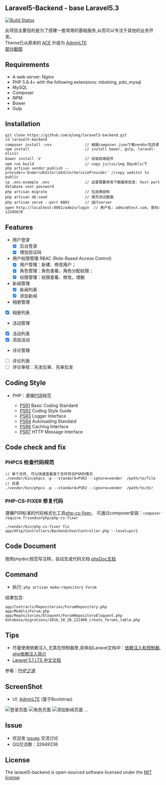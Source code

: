 ## Laravel5-Backend - base Laravel5.3

[![Build Status](https://travis-ci.org/qloog/laravel5-backend.svg?branch=master)](https://travis-ci.org/qloog/laravel5-backend)

此项目主要目的是为了搭建一套常用的基础服务,从而可以专注于其他的业务开发。  
Theme已从原来的 [ACE](http://responsiweb.com/themes/preview/ace/1.3.3/) 升级为 [AdminLTE](https://almsaeedstudio.com/themes/AdminLTE/index2.html)  
[部分截图](#ScreenShot)

## Requirements

 - A web server: Nginx
 - PHP 5.6.4+ with the following extensions: mbstring, pdo_mysql
 - MySQL
 - Composer
 - NPM
 - Bower
 - Gulp

## Installation

```shell
git clone https://github.com/qloog/laravel5-backend.git
cd laravel5-backend
composer install -vvv               // 根据composer.json下载vendor包目录
npm install                         // install bower, gulp, laravel-elixir
bower install -V                    // 安装前端组件
npm run build                       // copy js/css/img 到public下
php artisan vendor:publish --provider='Ender\UEditor\UEditorServiceProvider' //copy ueditor to public
cp .env.example .env                // 这里需要修改下数据库信息: host port database user password
php artisan migrate                 // 生成表结构
php artisan db:seed                 // 填充测试数据
php artisan serve --port 8001       // 运行server
open http://localhost:8001/admin/login  // 用户名: admin@test.com, 密码: 12345678
```

## Features

 - 用户登录
    * [x] 后台登录
    * [x] 增加验证码

 - 用户权限管理 RBAC (Role-Based Access Control)
   * [x] 用户管理：新建、修改用户；
   * [x] 角色管理：角色查看，角色分配权限；
   * [x] 权限管理：权限查看、修改，增删

 - 新闻管理
   * [x] 新闻列表
   * [x] 添加新闻

 - 相册管理
  * [x] 相册列表

 - 活动管理
  * [x] 活动列表
  * [x] 添加活动

 - 评论管理
  * [ ] 评论列表
  * [ ] 评论审核：先发后审、先审后发

## Coding Style

 * PHP：遵循[PSR](http://www.php-fig.org/psr/)规范

   - [PSR1](http://www.php-fig.org/psr/psr-1/) Basic Coding Standard
   - [PSR2](http://www.php-fig.org/psr/psr-2/) Coding Style Guide
   - [PSR3](http://www.php-fig.org/psr/psr-3/) Logger Interface
   - [PSR4](http://www.php-fig.org/psr/psr-4/) Autoloading Standard
   - [PSR6](http://www.php-fig.org/psr/psr-6/) Caching Interface
   - [PSR7](http://www.php-fig.org/psr/psr-7/) HTTP Message Interface
   
## Code check and fix

### PHPCS 检查代码规范

```shell
// 单个文件, 可以快速查看某个文件符合PSR的情况
./vendor/bin/phpcs -p --standard=PSR2 --ignore=vendor  /path/to/file
// 目录 
./vendor/bin/phpcs -p --standard=PSR2 --ignore=vendor  /path/to/dir
```

### PHP-CS-FIXER 修复代码

遵循PSR标准的代码格式化工具[php-cs-fixer](http://cs.sensiolabs.org/)。
可通过composer安装：`composer require friendsofphp/php-cs-fixer`
```shell
./vendor/bin/php-cs-fixer fix app/Http/Controllers/Backend/UserController.php --level=psr2
```

## Code Document

   按照phpdoc规范写注释，自动生成代码文档 [phpDoc文档](https://www.phpdoc.org/docs/latest/getting-started/your-first-set-of-documentation.html)

## Command

* 执行:  `php artisan make:repository Forum` 

结果包含:
```
app/Contracts/Repositories/ForumRepository.php
app/Models/Forum.php
app/Repositories/Eloquent/ForumRepositoryEloquent.php
database/migrations/2016_10_28_121408_create_forums_table.php
```

## Tips

   - 尽量使用依赖注入,尤其在控制器里,具体如Laravel文档中：[依赖注入和控制器](http://laravel-china.org/docs/5.1/controllers), [php依赖注入简介](http://www.dahouduan.com/2015/05/26/php-dependency-injection/)
   - [Laravel 5.1 LTS 中文文档](http://laravel-china.org/docs/5.1/)

参看：[PHP之道](http://laravel-china.github.io/php-the-right-way/)

## ScreenShot

* UI: [AdminLTE](https://almsaeedstudio.com/themes/AdminLTE) (基于Bootstrap)

![登录页面](http://lnmp100.com/static/uploads/2016/10/screenshot-login.jpg)
![角色页面](http://lnmp100.com/static/uploads/2016/10/screenshot-role.jpg)
![添加新闻页面](http://lnmp100.com/static/uploads/2016/10/screenshot-newadd.jpg)
...

## Issue

 - 欢迎发 [issues](https://github.com/qloog/laravel5-backend/issues) 交流讨论
 - QQ交流群：32649336

## License

The laravel5-backend is open-sourced software licensed under the [MIT license](http://opensource.org/licenses/MIT)
